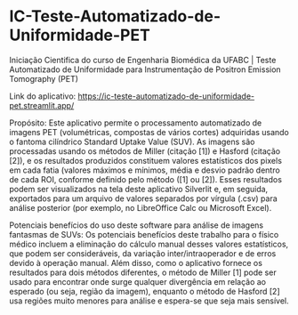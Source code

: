 # IC-Teste-Automatizado-de-Uniformidade-PET
Iniciação Cientifica do curso de Engenharia Biomédica da UFABC | Teste Automatizado de Uniformidade para Instrumentação de Positron Emission Tomography (PET)

Link do aplicativo:
https://ic-teste-automatizado-de-uniformidade-pet.streamlit.app/


Propósito: Este aplicativo permite o processamento automatizado de imagens PET (volumétricas, compostas de vários cortes) adquiridas usando o fantoma cilíndrico Standard Uptake Value (SUV). As imagens são processadas usando os métodos de Miller (citação [1]) e Hasford (citação [2]), e os resultados produzidos constituem valores estatísticos dos pixels em cada fatia (valores máximos e mínimos, média e desvio padrão dentro de cada ROI, conforme definido pelo método ([1] ou [2]). Esses resultados podem ser visualizados na tela deste aplicativo Silverlit e, em seguida, exportados para um arquivo de valores separados por vírgula (.csv) para análise posterior (por exemplo, no LibreOffice Calc ou Microsoft Excel).

Potenciais benefícios do uso deste software para análise de imagens fantasmas de SUVs:
Os potenciais benefícios deste trabalho para o físico médico incluem a eliminação do cálculo manual desses valores estatísticos, que podem ser consideráveis, da variação inter/intraoperador e de erros devido à operação manual. Além disso, como o aplicativo fornece os resultados para dois métodos diferentes, o método de Miller [1] pode ser usado para encontrar onde surge qualquer divergência em relação ao esperado (ou seja, região da imagem), enquanto o método de Hasford [2] usa regiões muito menores para análise e espera-se que seja mais sensível.